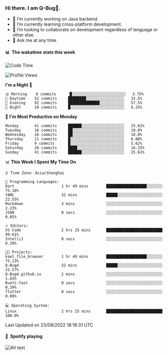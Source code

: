 ### Hi there. I am Q-Bug🐞.

- 🔭 I’m currently working on Java backend.
- 🌱 I’m currently learning cross-platform development.
- 👯 I’m looking to collaborate on development regardless of language or other else.
- 💬 Ask me at any time.

#### 📊 &nbsp;**The wakatime stats this week**  
<!--START_SECTION:waka-->
![Code Time](http://img.shields.io/badge/Code%20Time-2%20hrs%2025%20mins-blue)

![Profile Views](http://img.shields.io/badge/Profile%20Views-0-blue)

**I'm a Night 🦉** 

```text
🌞 Morning    6 commits      █░░░░░░░░░░░░░░░░░░░░░░░░   3.75% 
🌆 Daytime    52 commits     ████████░░░░░░░░░░░░░░░░░   32.5% 
🌃 Evening    92 commits     ██████████████░░░░░░░░░░░   57.5% 
🌙 Night      10 commits     █░░░░░░░░░░░░░░░░░░░░░░░░   6.25%

```
📅 **I'm Most Productive on Monday** 

```text
Monday       41 commits     ██████░░░░░░░░░░░░░░░░░░░   25.62% 
Tuesday      16 commits     ██░░░░░░░░░░░░░░░░░░░░░░░   10.0% 
Wednesday    16 commits     ██░░░░░░░░░░░░░░░░░░░░░░░   10.0% 
Thursday     11 commits     █░░░░░░░░░░░░░░░░░░░░░░░░   6.88% 
Friday       9 commits      █░░░░░░░░░░░░░░░░░░░░░░░░   5.62% 
Saturday     26 commits     ████░░░░░░░░░░░░░░░░░░░░░   16.25% 
Sunday       41 commits     ██████░░░░░░░░░░░░░░░░░░░   25.62%

```


📊 **This Week I Spent My Time On** 

```text
⌚︎ Time Zone: Asia/Shanghai

💬 Programming Languages: 
Dart                     1 hr 49 mins        ██████████████████░░░░░░░   75.16% 
YAML                     32 mins             █████░░░░░░░░░░░░░░░░░░░░   22.55% 
Markdown                 3 mins              ░░░░░░░░░░░░░░░░░░░░░░░░░   2.23% 
JSON                     0 secs              ░░░░░░░░░░░░░░░░░░░░░░░░░   0.05%

🔥 Editors: 
VS Code                  2 hrs 25 mins       █████████████████████████   99.61% 
IntelliJ                 0 secs              ░░░░░░░░░░░░░░░░░░░░░░░░░   0.39%

🐱‍💻 Projects: 
kael_file_browser        1 hr 49 mins        ██████████████████░░░░░░░   75.13% 
Q-Bug4                   32 mins             █████░░░░░░░░░░░░░░░░░░░░   22.57% 
Q-Bug4.github.io         2 mins              ░░░░░░░░░░░░░░░░░░░░░░░░░   1.83% 
RuoYi-fast               0 secs              ░░░░░░░░░░░░░░░░░░░░░░░░░   0.39% 
flutter                  0 secs              ░░░░░░░░░░░░░░░░░░░░░░░░░   0.08%

💻 Operating System: 
Linux                    2 hrs 25 mins       █████████████████████████   100.0%

```


 Last Updated on 23/08/2022 18:18:31 UTC
<!--END_SECTION:waka-->

#### 🎵 &nbsp;**Spotify playing**  
![Alt text](https://spotify-recently-played-readme.vercel.app/api?user=e5y1o4x7kdt9kf2blu4wvmb4s&unique={true|1|on|yes})
